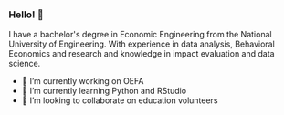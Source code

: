 ### Hello! 👋

I have a bachelor's degree in Economic Engineering from the National University of Engineering. With experience in data analysis, Behavioral Economics and research and knowledge in impact evaluation and data science.

- 🔭 I’m currently working on OEFA 
- 🌱 I’m currently learning Python and RStudio
- 👯 I’m looking to collaborate on education volunteers
